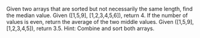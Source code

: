 Given two arrays that are sorted but not necessarily the same length, find the median value.
Given ([1,5,9], [1,2,3,4,5,6]), return 4.
If the number of values is even, return the average of the two middle values.
Given ([1,5,9], [1,2,3,4,5]), return 3.5.
Hint: Combine and sort both arrays.
